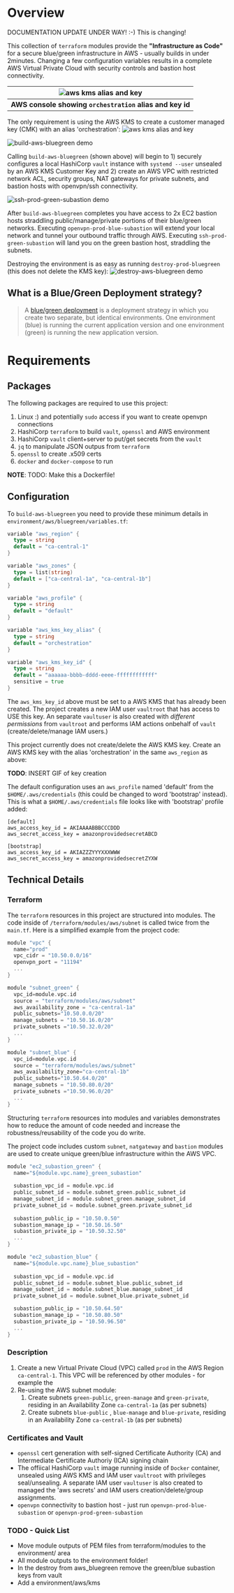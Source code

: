 # Overview
DOCUMENTATION UPDATE UNDER WAY! :-) This is changing!

This collection of `terraform` modules provide the **"Infrastructure as Code"** for a secure blue/green infrastructure in AWS - usually builds in under 2minutes. Changing a few configuration variables results in a complete AWS Virtual Private Cloud with security controls and bastion host connectivity.



| ![aws kms alias and key](https://github.com/whereiskurt/subastion/blob/main/docs/gifs/kms.alias.orchestration.with.keyid.png) |
|:--:|
| <b>AWS console showing `orchestration` alias and key id</b>|


The only requirement is using the AWS KMS to create a customer managed key (CMK) with an alias 'orchestration':
![aws kms alias and key](https://github.com/whereiskurt/subastion/blob/main/docs/gifs/kms.alias.orchestration.with.keyid.png)



![build-aws-bluegreen demo](https://github.com/whereiskurt/subastion/blob/main/docs/gifs/build.gif)

Calling `build-aws-bluegreen` (shown above) will begin to 1) securely configures a local HashiCorp `vault` instance with `systemd --user` unsealed by an AWS KMS Customer Key and 2) create an AWS VPC with restricted network ACL, security groups, NAT gateways for private subnets, and bastion hosts with openvpn/ssh connectivity.

![ssh-prod-green-subastion demo](https://github.com/whereiskurt/subastion/blob/main/docs/gifs/ssh.gif)

After `build-aws-bluegreen` completes you have access to 2x EC2 bastion hosts straddling public/manage/private portions of their blue/green networks. Executing `openvpn-prod-blue-subastion` will extend your local network and tunnel your outbound traffic through AWS. Executing `ssh-prod-green-subastion` will land you on the green bastion host, straddling the subnets.

Destroying the environment is as easy as running `destroy-prod-bluegreen` (this does not delete the KMS key):
![destroy-aws-bluegreen demo](https://github.com/whereiskurt/subastion/blob/main/docs/gifs/destroy.gif)

## What is a Blue/Green Deployment strategy?
>A [blue/green deployment](https://docs.aws.amazon.com/whitepapers/latest/overview-deployment-options/bluegreen-deployments.html) is a deployment strategy in which you create two separate, but identical environments. One environment (blue) is running the current application version and one environment (green) is running the new application version. 

# Requirements
## Packages
The following packages are required to use this project:
1) Linux :) and potentially `sudo` access if you want to create openvpn connections
1) HashiCorp `terraform` to build `vault`, `openssl` and AWS environment
2) HashiCorp `vault` client+server to put/get secrets from the `vault` 
5) `jq` to manipulate JSON outpus from `terraform`
4) `openssl` to create .x509 certs
3) `docker` and `docker-compose` to run

**NOTE**: TODO: Make this a Dockerfile!

## Configuration
To `build-aws-bluegreen` you need to provide these minimum details in `environment/aws/bluegreen/variables.tf`:
```go
variable "aws_region" {
  type = string
  default = "ca-central-1"
}

variable "aws_zones" {
  type = list(string)
  default = ["ca-central-1a", "ca-central-1b"]
}

variable "aws_profile" {
  type = string
  default = "default"
}

variable "aws_kms_key_alias" {
  type = string
  default = "orchestration"
}

variable "aws_kms_key_id" {
  type = string
  default = "aaaaaa-bbbb-dddd-eeee-ffffffffffff"
  sensitive = true
}
```
The `aws_kms_key_id` above must be set to a AWS KMS that has already been created. The project creates a new IAM user `vaultroot` that has access to USE this key. An separate `vaultuser` is also created with *different permissions* from `vaultroot` and performs IAM actions onbehalf of `vault` (create/delete/manage IAM users.) 

This project currently does not create/delete the AWS KMS key. Create an AWS KMS key with the alias 'orchestration' in the same `aws_region` as above:

**TODO**: INSERT GIF of key creation

The default configuration uses an `aws_profile` named 'default' from the `$HOME/.aws/credentials` (this could be changed to word 'bootstrap' instead). This is what a `$HOME/.aws/credentials` file looks like with 'bootstrap' profile added:

```shell
[default]
aws_access_key_id = AKIAAAABBBCCCDDD
aws_secret_access_key = amazonprovidedsecretABCD

[bootstrap]
aws_access_key_id = AKIAZZZYYYXXXWWW
aws_secret_access_key = amazonprovidedsecretZYXW

```

## Technical Details
### Terraform
The `terraform` resources in this project are structured into modules. The code inside of `/terraform/modules/aws/subnet` is called twice from the `main.tf`. Here is a simplified example from the project code:

```go
module "vpc" {
  name="prod"
  vpc_cidr = "10.50.0.0/16"
  openvpn_port = "11194"
  ...
}

module "subnet_green" {
  vpc_id=module.vpc.id
  source = "terraform/modules/aws/subnet"
  aws_availability_zone = "ca-central-1a"
  public_subnets="10.50.0.0/20"
  manage_subnets = "10.50.16.0/20"
  private_subnets ="10.50.32.0/20"
  ...
}

module "subnet_blue" {
  vpc_id=module.vpc.id
  source = "terraform/modules/aws/subnet"
  aws_availability_zone="ca-central-1b"
  public_subnets="10.50.64.0/20"
  manage_subnets = "10.50.80.0/20"
  private_subnets ="10.50.96.0/20"
  ...
}
```
Structuring `terraform` resources into modules and variables demonstrates how to reduce the amount of code needed and increase the robustness/reusability of the code you do write.

The project code includes custom `subnet`, `natgateway` and `bastion` modules are used to create unique green/blue infrastructure within the AWS VPC. 

```go
module "ec2_subastion_green" {
  name="${module.vpc.name}_green_subastion"
  
  subastion_vpc_id = module.vpc.id
  public_subnet_id = module.subnet_green.public_subnet_id
  manage_subnet_id = module.subnet_green.manage_subnet_id
  private_subnet_id = module.subnet_green.private_subnet_id
  
  subastion_public_ip = "10.50.0.50"
  subastion_manage_ip = "10.50.16.50"
  subastion_private_ip = "10.50.32.50"
  ...
}

module "ec2_subastion_blue" {
  name="${module.vpc.name}_blue_subastion"
  
  subastion_vpc_id = module.vpc.id
  public_subnet_id = module.subnet_blue.public_subnet_id
  manage_subnet_id = module.subnet_blue.manage_subnet_id
  private_subnet_id = module.subnet_blue.private_subnet_id

  subastion_public_ip = "10.50.64.50"
  subastion_manage_ip = "10.50.80.50"
  subastion_private_ip = "10.50.96.50"
  ...
}
```
### Description
1. Create a new Virtual Private Cloud (VPC) called `prod` in the AWS Region `ca-central-1`.  This VPC will be referenced by other modules - for example the 
2. Re-using the AWS subnet module:
    1. Create subnets `green-public`, `green-manage` and `green-private`, residing in an Availability Zone `ca-central-1a` (as per subnets)
   2. Create subnets `blue-public` , `blue-manage` and `blue-private`, residing in an Availability Zone `ca-central-1b` (as per subnets)

### Certificates and Vault
* `openssl` cert generation with self-signed Certificate Authority (CA) and Intermediate Certificate Authoriy (ICA) signing chain
* The offiical HashiCorp `vault` image running inside of `Docker` container, unsealed using AWS KMS and IAM user `vaultroot` with privileges seal/unsealing. A separate IAM user `vaultuser` is also created to managed the 'aws secrets' and IAM users creation/delete/group assignments.
* `openvpn` connectivity to bastion host - just run `openvpn-prod-blue-subastion` or `openvpn-prod-green-subastion` 

### TODO - Quick List

- Move module outputs of PEM files from terraform/modules to the environment/ area
- All module outputs to the environment folder!
- In the destroy from aws_bluegreen remove the green/blue subastion keys from vault
- Add a environment/aws/kms